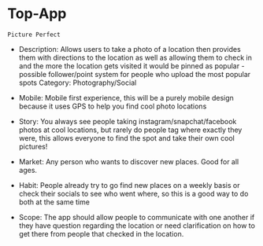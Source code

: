 # Top-App

    Picture Perfect
  - Description: Allows users to take a photo of a location then provides them with directions to the location as well as 
  allowing them to check in and the more the location gets visited it would be pinned as popular - possible follower/point 
  system for people who upload the most popular spots
  Category: Photography/Social
  
  - Mobile: Mobile first experience, this will be a purely mobile design because it uses GPS to help you find cool photo           locations 
  
  - Story: You always see people taking instagram/snapchat/facebook photos at cool locations, but rarely do people tag where       exactly they were, this allows everyone to find the spot and take their own cool pictures! 
  
  - Market: Any person who wants to discover new places. Good for all ages. 
  
  - Habit: People already try to go find new places on a weekly basis or check their socials to see who went where, so this
  is a good way to do both at the same time
  
  - Scope: The app should allow people to communicate with one another if they have question regarding the location or need 
  clarification on how to get there from people that checked in the location.
